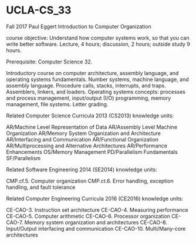 # UCLA-CS_33
Fall 2017 Paul Eggert
Introduction to Computer Organization

course objective: Understand how computer systems work, so that you can write better software.
Lecture, 4 hours; discussion, 2 hours; outside study 9 hours.

Prerequisite: Computer Science 32.

Introductory course on computer architecture, assembly language, and operating systems fundamentals. Number systems, machine language, and assembly language. Procedure calls, stacks, interrupts, and traps. Assemblers, linkers, and loaders. Operating systems concepts: processes and process management, input/output (I/O) programming, memory management, file systems. Letter grading.

Related Computer Science Curricula 2013 (CS2013) knowledge units:

AR/Machine Level Representation of Data
AR/Assembly Level Machine Organization
AR/Memory System Organization and Architecture
AR/Interfacing and Communication
AR/Functional Organization
AR/Multiprocessing and Alternative Architectures
AR/Performance Enhancements
OS/Memory Management
PD/Parallelism Fundamentals
SF/Parallelism

Related Software Engineering 2014 (SE2014) knowledge units:

CMP.cf.5. Computer organization
CMP.ct.6. Error handling, exception handling, and fault tolerance

Related Computer Engineering Curricula 2016 (CE2016) knowledge units:

CE-CAO-3. Instruction set architecture
CE-CAO-4. Measuring performance
CE-CAO-5. Computer arithmetic
CE-CAO-6. Processor organization
CE-CAO-7. Memory system organization and architectures
CE-CAO-8. Input/Output interfacing and communication
CE-CAO-10. Multi/Many-core architectures
